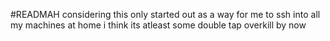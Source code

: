 #READMAH
considering this only started out as a way for me to ssh into all my machines at home i think its atleast some double tap overkill by now<br>
